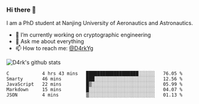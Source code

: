### Hi there 👋

I am a PhD student at Nanjing University of Aeronautics and Astronautics.

- 🔭 I’m currently working on cryptographic engineering
- 💬 Ask me about everything
- 📫 How to reach me: [@D4rkYg](https://twitter.com/D4rkYg)

![D4rk's github stats](https://github-readme-stats.vercel.app/api?username=dd4rk&show_icons=true&title_color=fff&icon_color=79ff97&text_color=9f9f9f&bg_color=151515)

<!--START_SECTION:waka-->
```text
C            4 hrs 43 mins   ███████████████████░░░░░░   76.05 % 
Smarty       46 mins         ███░░░░░░░░░░░░░░░░░░░░░░   12.56 % 
JavaScript   22 mins         █▒░░░░░░░░░░░░░░░░░░░░░░░   05.99 % 
Markdown     15 mins         █░░░░░░░░░░░░░░░░░░░░░░░░   04.07 % 
JSON         4 mins          ▒░░░░░░░░░░░░░░░░░░░░░░░░   01.13 % 
```
<!--END_SECTION:waka-->
